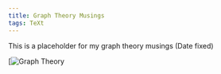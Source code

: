```yaml
---
title: Graph Theory Musings
tags: TeXt
---
```


This is a placeholder for my graph theory musings (Date fixed)

[![Graph Theory](https://en.wikipedia.org/wiki/Graph_theory)
